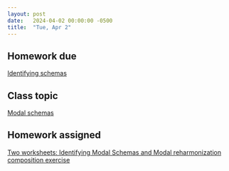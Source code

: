 ```yaml
---
layout: post
date:   2024-04-02 00:00:00 -0500
title:  "Tue, Apr 2"
---
```


## Homework due

[Identifying schemas](https://viva.pressbooks.pub/openmusictheory/chapter/intro-to-pop-schemas/#assignments)

## Class topic

[Modal schemas](https://viva.pressbooks.pub/openmusictheory/chapter/modal-schemas/)

## Homework assigned

[Two worksheets: Identifying Modal Schemas and Modal reharmonization composition exercise](https://viva.pressbooks.pub/openmusictheory/chapter/modal-schemas/#assignments)

